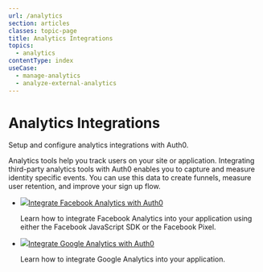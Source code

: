 ```yaml
---
url: /analytics
section: articles
classes: topic-page
title: Analytics Integrations
topics:
  - analytics
contentType: index
useCase:
  - manage-analytics
  - analyze-external-analytics
---
```


<div class="topic-page-header">
  <div data-name="example" class="topic-page-badge"></div>
  <h1>Analytics Integrations</h1>
  <p>
    Setup and configure analytics integrations with Auth0.
  </p>
</div>

Analytics tools help you track users on your site or application. Integrating third-party analytics tools with Auth0 enables you to capture and measure identity specific events. You can use this data to create funnels, measure user retention, and improve your sign up flow.

<ul class="topic-links">
  <li>
    <img class="icon-logo" src="/img/icons/facebook.svg" /><a href="/analytics/guides/facebook-analytics">Integrate Facebook Analytics with Auth0</a>
    <p>
      Learn how to integrate Facebook Analytics into your application using either the Facebook JavaScript SDK or the Facebook Pixel.
    </p>
  </li>
  <li>
    <img class="icon-logo" src="/img/icons/google.svg" /><a href="/analytics/guides/google-analytics">Integrate Google Analytics with Auth0</a>
    <p>
      Learn how to integrate Google Analytics into your application.
    </p>
  </li>
</ul>
